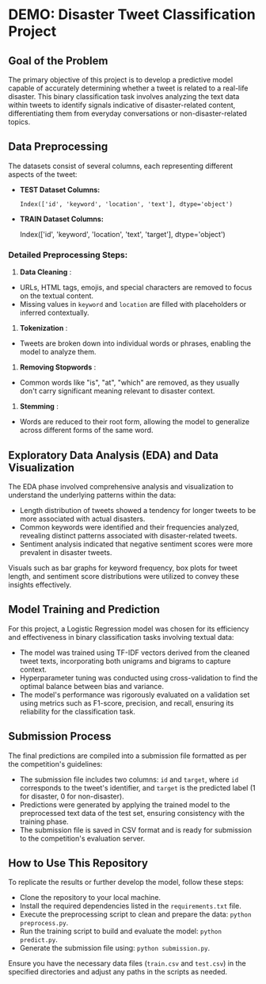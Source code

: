 
# DEMO: Disaster Tweet Classification Project

## Goal of the Problem

The primary objective of this project is to develop a predictive model capable of accurately determining whether a tweet is related to a real-life disaster. This binary classification task involves analyzing the text data within tweets to identify signals indicative of disaster-related content, differentiating them from everyday conversations or non-disaster-related topics.

## Data Preprocessing

The datasets consist of several columns, each representing different aspects of the tweet:

* **TEST Dataset Columns:**

  ```
  Index(['id', 'keyword', 'location', 'text'], dtype='object')

  ```
* **TRAIN Dataset Columns:**

    Index(['id', 'keyword', 'location', 'text', 'target'], dtype='object')

### Detailed Preprocessing Steps:

1. **Data Cleaning** :

* URLs, HTML tags, emojis, and special characters are removed to focus on the textual content.
* Missing values in `keyword` and `location` are filled with placeholders or inferred contextually.

1. **Tokenization** :

* Tweets are broken down into individual words or phrases, enabling the model to analyze them.

1. **Removing Stopwords** :

* Common words like "is", "at", "which" are removed, as they usually don't carry significant meaning relevant to disaster context.

1. **Stemming** :

* Words are reduced to their root form, allowing the model to generalize across different forms of the same word.

## Exploratory Data Analysis (EDA) and Data Visualization

The EDA phase involved comprehensive analysis and visualization to understand the underlying patterns within the data:

* Length distribution of tweets showed a tendency for longer tweets to be more associated with actual disasters.
* Common keywords were identified and their frequencies analyzed, revealing distinct patterns associated with disaster-related tweets.
* Sentiment analysis indicated that negative sentiment scores were more prevalent in disaster tweets.

Visuals such as bar graphs for keyword frequency, box plots for tweet length, and sentiment score distributions were utilized to convey these insights effectively.

## Model Training and Prediction

For this project, a Logistic Regression model was chosen for its efficiency and effectiveness in binary classification tasks involving textual data:

* The model was trained using TF-IDF vectors derived from the cleaned tweet texts, incorporating both unigrams and bigrams to capture context.
* Hyperparameter tuning was conducted using cross-validation to find the optimal balance between bias and variance.
* The model's performance was rigorously evaluated on a validation set using metrics such as F1-score, precision, and recall, ensuring its reliability for the classification task.

## Submission Process

The final predictions are compiled into a submission file formatted as per the competition's guidelines:

* The submission file includes two columns: `id` and `target`, where `id` corresponds to the tweet's identifier, and `target` is the predicted label (1 for disaster, 0 for non-disaster).
* Predictions were generated by applying the trained model to the preprocessed text data of the test set, ensuring consistency with the training phase.
* The submission file is saved in CSV format and is ready for submission to the competition's evaluation server.

## How to Use This Repository

To replicate the results or further develop the model, follow these steps:

* Clone the repository to your local machine.
* Install the required dependencies listed in the `requirements.txt` file.
* Execute the preprocessing script to clean and prepare the data: `python preprocess.py`.
* Run the training script to build and evaluate the model: `python predict.py`.
* Generate the submission file using: `python submission.py`.

Ensure you have the necessary data files (`train.csv` and `test.csv`) in the specified directories and adjust any paths in the scripts as needed.
